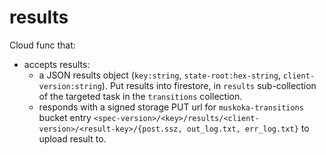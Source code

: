# results

Cloud func that:

- accepts results:
  - a JSON results object (`key:string`, `state-root:hex-string`, `client-version:string`).
    Put results into firestore, in `results` sub-collection of the targeted task in the `transitions` collection.
  - responds with a signed storage PUT url for `muskoka-transitions` bucket entry `<spec-version>/<key>/results/<client-version>/<result-key>/{post.ssz, out_log.txt, err_log.txt}` to upload result to.

